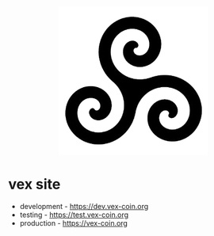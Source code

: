 <div align="center">
    <img src=".github/icon.png" alt="Logo" width='300px' height='auto'/>
</div>

# vex site
* development - https://dev.vex-coin.org
* testing - https://test.vex-coin.org
* production - https://vex-coin.org